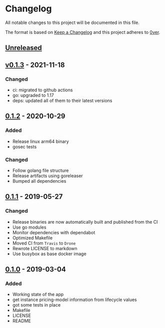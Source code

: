 # Changelog

All notable changes to this project will be documented in this file.

The format is based on [Keep a Changelog](http://keepachangelog.com/en/1.0.0/)
and this project adheres to  [0ver](https://0ver.org).

## [Unreleased]

## [v0.1.3] - 2021-11-18

### Changed

- ci: migrated to github actions
- go: upgraded to 1.17
- deps: updated all of them to their latest versions

## [0.1.2] - 2020-10-29

### Added

- Release linux arm64 binary
- gosec tests

### Changed

- Follow golang file structure
- Release artifacts using goreleaser
- Bumped all dependencies

## [0.1.1] - 2019-05-27

### Changed

- Release binaries are now automatically built and published from the CI
- Use go modules
- Monitor dependencies with dependabot
- Optimized Makefile
- Moved CI from `Travis` to `Drone`
- Rewrote LICENSE to markdown
- Use busybox as base docker image

## [0.1.0] - 2019-03-04

### Added

- Working state of the app
- get instance pricing-model information from lifecycle values
- got some tests in place
- Makefile
- LICENSE
- README

[Unreleased]: https://github.com/mvisonneau/mmds/compare/v0.1.3...HEAD
[v0.1.3]: https://github.com/mvisonneau/mmds/tree/v0.1.3
[0.1.2]: https://github.com/mvisonneau/mmds/tree/0.1.2
[0.1.1]: https://github.com/mvisonneau/mmds/tree/0.1.1
[0.1.0]: https://github.com/mvisonneau/mmds/tree/0.1.0
